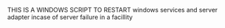 THIS IS A WINDOWS SCRIPT TO RESTART windows services and server adapter incase of server failure in a facillity
